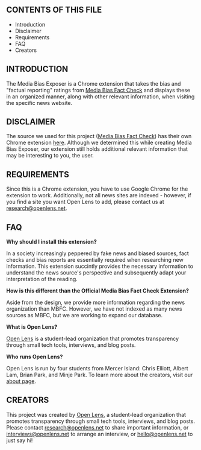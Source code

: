 CONTENTS OF THIS FILE
---------------------
   
 * Introduction
 * Disclaimer
 * Requirements
 * FAQ
 * Creators

INTRODUCTION
------------

The Media Bias Exposer is a Chrome extension that takes the bias and "factual reporting" ratings from <a href="https://mediabiasfactcheck.com/">Media Bias Fact Check</a> and displays these in an organized manner, along with other relevant information, when visiting the specific news website.

DISCLAIMER
----------

The source we used for this project (<a href="https://mediabiasfactcheck.com/">Media Bias Fact Check</a>) has their own Chrome extension <a href="https://chrome.google.com/webstore/detail/official-media-bias-fact/hdcpibgmmcnpjmmenengjgkkfohahegk?hl=en-US">here</a>. Although we determined this while creating Media Bias Exposer, our extension still holds additional relevant information that may be interesting to you, the user.

REQUIREMENTS
------------

Since this is a Chrome extension, you have to use Google Chrome for the extension to work. Additionally, not all news sites are indexed - however, if you find a site you want Open Lens to add, please contact us at <a href="mailto:research@openlens.net?subject=Add ___ to Media Bias Exposer">research@openlens.net</a>.

FAQ
---

**Why should I install this extension?**

In a society increasingly peppered by fake news and biased sources, fact checks and bias reports are essentially required when researching new information. This extension succintly provides the necessary information to understand the news source's perspective and subsequently adapt your interpretation of the reading.

**How is this different than the Official Media Bias Fact Check Extension?**

Aside from the design, we provide more information regarding the news organization than MBFC. However, we have not indexed as many news sources as MBFC, but we are working to expand our database.

**What is Open Lens?**

<a href="https://openlensresearch.wordpress.com/">Open Lens</a> is a student-lead organization that promotes transparency through small tech tools, interviews, and blog posts.

**Who runs Open Lens?**

Open Lens is run by four students from Mercer Island: Chris Elliott, Albert Lam, Brian Park, and Minje Park. To learn more about the creators, visit our <a href="https://openlensresearch.wordpress.com/about-us/">about page</a>.

CREATORS
--------

This project was created by <a href="https://openlensresearch.wordpress.com/">Open Lens</a>, a student-lead organization that promotes transparency through small tech tools, interviews, and blog posts. Please contact <a href="mailto:research@openlens.net?subject=Sharing important research">research@openlens.net</a> to share important information, or <a href="mailto:interviews@openlens.net?subject=I'm interested in being interviewed">interviews@openlens.net</a> to arrange an interview, or <a href="mailto:hello@openlens.net?subject=Hi Open Lens!">hello@openlens.net</a> to just say hi!